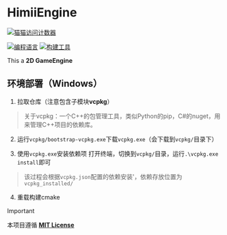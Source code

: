 # HimiiEngine

[![猫猫访问计数器](https://starry-trace-sky-moe-counter.vercel.app/get/@HimiiEngine?theme=rule34)](#)

[![编程语言](https://img.shields.io/badge/编程语言-C++_17-blue.svg?style=for-the-badge)](#)
[![构建工具](https://img.shields.io/badge/构建工具-Cmake_>=3.8-green.svg?style=for-the-badge)](#)

This a **2D GameEngine**

## 环境部署（Windows）

1. 拉取仓库（注意包含子模块**vcpkg**）

> 关于vcpkg：一个C++的包管理工具，类似Python的pip，C#的nuget，用来管理C++项目的依赖库。

2. 运行`vcpkg/bootstrap-vcpkg.exe`下载`vcpkg.exe`（会下载到`vcpkg/`目录下）

3. 使用`vcpkg.exe`安装依赖项
打开终端，切换到`vcpkg/`目录，运行`.\vcpkg.exe install`即可
> 该过程会根据`vcpkg.json`配置的依赖安装'，依赖存放位置为`vcpkg_installed/`

4. 重载构建cmake

> [!IMPORTANT]
> 本项目遵循 [**MIT License**](https://github.com/HimiiFish/HimiiEngine/blob/main/LICENSE)

